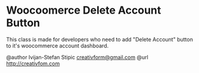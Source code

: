 # Woocoomerce Delete Account Button

This class is made for developers who need to add "Delete Account" button to it's woocommerce account dashboard.

@author Ivijan-Stefan Stipic <creativform@gmail.com>
@url http://creativfom.com
